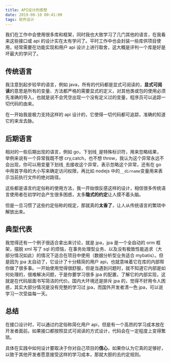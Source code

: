 ```yaml
---
title: API设计的感想
date: 2019-08-10 00:41:00
tags: 软件设计
---
```


我们在工作中会使用很多库和框架，同时我也大致学习了几门其他的语言，在我看来这些接口或 api 的设计实在太有学问了。平时工作中也会封装一些库供项目使用，经常需要在功能实现和用户 api 设计上进行取舍，这大概是评判一个库是好是坏最大的学问了。

## 传统语言

我注意到起步较早的语言，例如 java，所有的代码都是显式可阅读的，**显式可阅读**的意思是所有的变量、方法都严格的需要显式的定义，对其他类或包的使用必须先准确的导入，也就是说不会凭空出现一个没有定义过的变量，程序员可以追踪一切代码的由来。

在一开始我是极力支持这样的 api 设计的，它使得一切代码都可追踪，准确的知道它的来龙去脉。

## 后期语言

相对的一些后期出现的语言，例如 go，下划线`_`是特殊标识符，用来忽略结果，举例来说有一个异常我既不想 cry,catch，也不想 throw，我认为这个异常永远不会出现，你可以用变量下划线`_`去接收这个异常，表示忽略这个异常，还有在 go 中用首字母的大小写来确定访问权限，再比如 nodejs 中的`__dirname`变量用来表示当前执行文件的绝对路径。

这些都是语言约定俗称的使用方法，我一开始很反感这样的设计，相信很多传统语言使用者在初学时会产生很多困惑，太多**隐式的约定**让人摸不着头脑。

但是一旦习惯了这些约定俗称的规定，那就真的**太香了**，让人从传统语言的繁琐中解放出来。

## 典型代表

我觉得还有一个例子很适合拿出来讨论，就是 jpa，jpa 是一个全自动的 orm 框架，摆脱 xml 写了 sql 的烦恼，在事务处理型业务、以及没有极致性能追求（大部分情况如此）的情况下适合在项目中使用（数据分析型业务适合 mybatis）。但是因为 jpa 太自动了，它设计了十分精简的用户 api，也就意味着它在库的内部帮你做了很多事。一开始使用觉得很舒服，但是当遇到问题时，就不知道它内部是如何处理的，很难解决问题，于是你要学习很多 jpa 的配置，了解它的内部实现，这就是在代码层面书写简洁的代价。国内大环境还是排斥 jpa 的，觉得不好用令人困惑，其实大部分情况是没有完整的学习过 jpa，而国外开发者清一色 jpa，可以说学习一次受益每一天。

## 总结

在接口设计时，可以通过约定俗称简化用户 api，但是有一个高昂的学习成本放在开发者面前。如果接口都按照显式可阅读的方式设计，代码会在一定程度上变得繁琐。

具体在实践中如何设计要取决于你对自己项目的**信心**，如果你认为它真的足够好，以致于其他开发者愿意接受这样的学习成本，那就大胆的去约定规则。
